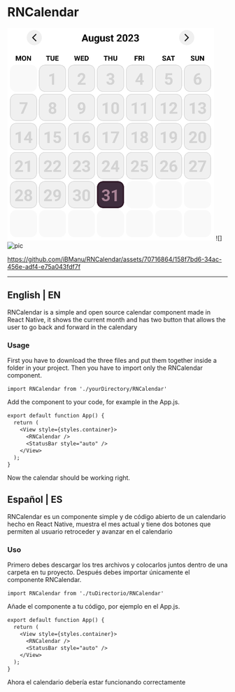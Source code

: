 # RNCalendar
![](./examples/pic.png) ![] ![pic](https://github.com/iBManu/RNCalendar/assets/70716864/8b955982-ae72-4298-825c-59fb3fb0a6d5)


https://github.com/iBManu/RNCalendar/assets/70716864/158f7bd6-34ac-456e-adf4-e75a043fdf7f


---
## English | EN
RNCalendar is a simple and open source calendar component made in React Native, it shows the current month and has two button that allows the user to go back and forward in the calendary
### Usage
First you have to download the three files and put them together inside a folder in your project.
Then you have to import only the RNCalendar component.
```
import RNCalendar from './yourDirectory/RNCalendar'
```
Add the component to your code, for example in the App.js.
```
export default function App() {
  return (
    <View style={styles.container}>
      <RNCalendar />
      <StatusBar style="auto" />
    </View>
  );
}
```
Now the calendar should be working right.

## Español | ES
RNCalendar es un componente simple y de código abierto de un calendario hecho en React Native, muestra el mes actual y tiene dos botones que permiten al usuario retroceder y avanzar en el calendario
### Uso
Primero debes descargar los tres archivos y colocarlos juntos dentro de una carpeta en tu proyecto.
Después debes importar únicamente el componente RNCalendar.
```
import RNCalendar from './tuDirectorio/RNCalendar'
```
Añade el componente a tu código, por ejemplo en el App.js.
```
export default function App() {
  return (
    <View style={styles.container}>
      <RNCalendar />
      <StatusBar style="auto" />
    </View>
  );
}
```
Ahora el calendario debería estar funcionando correctamente

